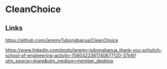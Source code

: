 # CleanChoice

## Links

<https://github.com/JeremyTubongbanua/CleanChoice>

<https://www.linkedin.com/posts/jeremy-tubongbanua_thank-you-schulich-school-of-engineering-activity-7060422361740677120-37kN?utm_source=share&utm_medium=member_desktop>
